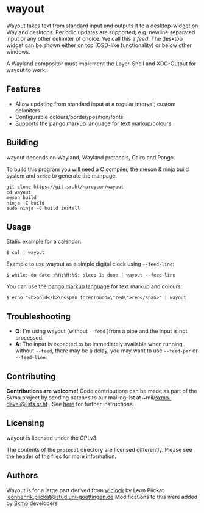 # wayout

Wayout takes text from standard input and outputs it to a desktop-widget on Wayland desktops. Periodic updates are
supported; e.g. newline separated input or any other delimiter of choice. We call this a *feed*. The desktop widget can
be shown either on top (OSD-like functionality) or below other windows.

A Wayland compositor must implement the Layer-Shell and XDG-Output for wayout
to work.

## Features

* Allow updating from standard input at a regular interval; custom delimiters
* Configurable colours/border/position/fonts
* Supports the [pango markup language](https://docs.huihoo.com/api/gtk/2.6/pango/PangoMarkupFormat.html) for text
	markup/colours.

## Building

wayout depends on Wayland, Wayland protocols, Cairo and Pango.

To build this program you will need a C compiler, the meson & ninja build system
and `scdoc` to generate the manpage.

    git clone https://git.sr.ht/~proycon/wayout
    cd wayout
    meson build
    ninja -C build
    sudo ninja -C build install

## Usage

Static example for a calendar:

```
$ cal | wayout
```

Example to use wayout as a simple digital clock using ``--feed-line``:

```
$ while; do date +%H:%M:%S; sleep 1; done | wayout --feed-line
```

You can use the [pango markup language](https://docs.huihoo.com/api/gtk/2.6/pango/PangoMarkupFormat.html) for text
markup and colours:

```
$ echo "<b>bold</b>\n<span foreground=\"red\">red</span>" | wayout
```

## Troubleshooting

* **Q:** I'm using wayout (without ``--feed`` )from a pipe and the input is not processed.
* **A**: The input is expected to be immediately available when running without ``--feed``, there may be a delay, you may want to use ``--feed-par`` or
	``--feed-line``.

## Contributing

**Contributions are welcome!**  Code contributions can be made as part of the Sxmo project by sending patches to our
mailing list at ~mil/sxmo-devel@lists.sr.ht . See [here](https://sxmo.org/contribute/) for further instructions.

## Licensing

wayout is licensed under the GPLv3.

The contents of the `protocol` directory are licensed differently. Please see
the header of the files for more information.


## Authors

Wayout is for a large part derived from [wlclock](https://git.sr.ht/~leon_plickat/wlclock) by Leon Plickat <leonhenrik.plickat@stud.uni-goettingen.de>
Modifications to this were added by [Sxmo](https://sxmo.org) developers

